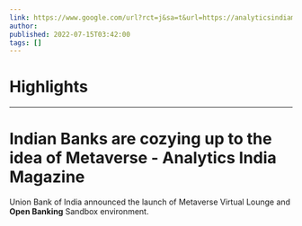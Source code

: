 ```yaml
---
link: https://www.google.com/url?rct=j&sa=t&url=https://analyticsindiamag.com/indian-banks-are-cozying-up-to-the-idea-of-metaverse/&ct=ga&cd=CAIyHzVmNjkxZDEzNTU2NWU1MTc6Y29tLmJyOnB0OkJSOkw&usg=AOvVaw2Ln1yo0uTIRAXsLa1MNgvV
author:  
published: 2022-07-15T03:42:00
tags: []
---
```

# Highlights


---
# Indian Banks are cozying up to the idea of Metaverse - Analytics India Magazine
Union Bank of India announced the launch of Metaverse Virtual Lounge and **Open Banking** Sandbox environment.